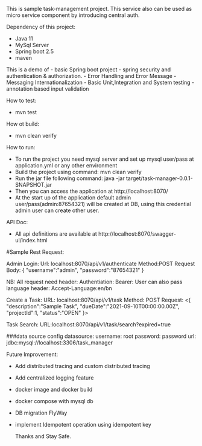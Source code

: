 This is sample task-management project. This service also can be used as micro service component by introducing central auth.

Dependency of this project:
- Java 11
- MySql Server
- Spring boot 2.5
- maven

This is a demo of
    - basic Spring boot project
    - spring security and authentication & authorization.
    - Error Handling and Error Message
    - Messaging Internationalization
    - Basic Unit,Integration and System testing
    - annotation based input validation

How to test:
  - mvn test

How ot build:
  - mvn clean verify

How to run:
  - To run the project you need mysql server and set up mysql user/pass at application.yml or any other environment
  - Build the project using command: mvn clean verify 
  - Run the jar file following command: java -jar target/task-manager-0.0.1-SNAPSHOT.jar
  - Then you can access the application at http://localhost:8070/
  - At the start up of the application default admin user/pass(admin:87654321) will be created at DB, using this credential admin
  user can create other user.

API Doc:
 - All api definitions are available at http://localhost:8070/swagger-ui/index.html


#Sample Rest Request:

Admin Login:
Url: localhost:8070/api/v1/authenticate
Method:POST
Request Body:
{
    "username":"admin",
    "password":"87654321"
}

NB: All request need header: Authentiation: Bearer:<token>
User can also pass language header: Accept-Language:en/bn

Create a Task:
URL: localhost:8070/api/v1/task
Method: POST
Request:
<{
    "description":"Sample Task",
    "dueDate":"2021-09-10T00:00:00.00Z",
    "projectId":1,
    "status":"OPEN"
}>

Task Search:
URL:localhost:8070/api/v1/task/search?expired=true



###data source config
 datasource:
    username: root
    password: password
    url: jdbc:mysql://localhost:3306/task_manager

Future Improvement:

- Add distributed tracing and custom distributed tracing
- Add centralized logging feature
- docker image and docker build
- docker compose with mysql db
- DB migration FlyWay
- implement Idempotent operation using idempotent key
    
    Thanks and Stay Safe.
